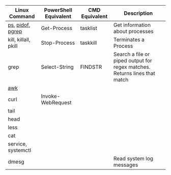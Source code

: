 | Linux Command | PowerShell Equivalent | CMD Equivalent | Description |
| ---- | ---- | ---- | ---- |
| [ps](./processes.md#ps), [pidof](./processes.md#pidof), [pgrep](./processes.md#pgrep) | Get-Process | tasklist | Get information about processes | Process Info |
| kill, killall, pkill | Stop-Process | taskkill |  Terminates a Process |
| grep | Select-String | FINDSTR | Search a file or piped output for regex matches. Returns lines that match |
| [awk](./awk.md) | | | |
| curl | Invoke-WebRequest | | |
| tail | | | |
| head | | | |
| less | | | |
| cat | | | |
| service, systemctl | | | |
| dmesg | | | Read system log messages |
